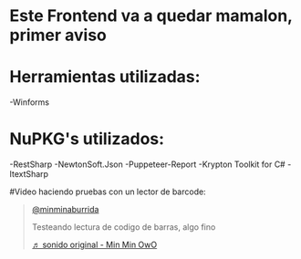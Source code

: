 # Este Frontend va a quedar mamalon, primer aviso

# Herramientas utilizadas:

-Winforms

# NuPKG's utilizados:
-RestSharp
-NewtonSoft.Json
-Puppeteer-Report
-Krypton Toolkit for C#
-ItextSharp

#Video haciendo pruebas con un lector de barcode:
<blockquote class="tiktok-embed" cite="https://www.tiktok.com/@minminaburrida/video/7232168314917752069" data-video-id="7232168314917752069" style="max-width: 605px;min-width: 325px;" > <section> <a target="_blank" title="@minminaburrida" href="https://www.tiktok.com/@minminaburrida?refer=embed">@minminaburrida</a> <p>Testeando lectura de codigo de barras, algo fino</p> <a target="_blank" title="♬ sonido original  - Min Min OwO" href="https://www.tiktok.com/music/sonido-original-Min-Min-OwO-7232170132145965829?refer=embed">♬ sonido original  - Min Min OwO</a> </section> </blockquote> <script async src="https://www.tiktok.com/embed.js"></script>
